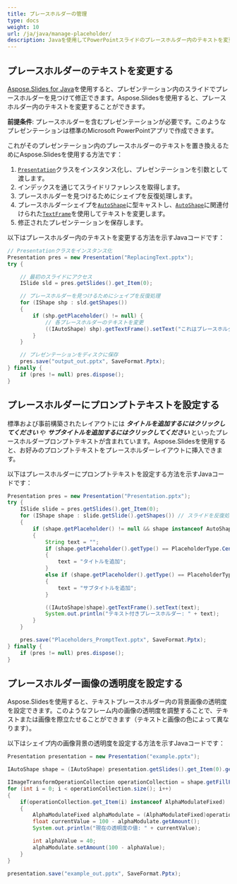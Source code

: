 ```yaml
---
title: プレースホルダーの管理
type: docs
weight: 10
url: /ja/java/manage-placeholder/
description: Javaを使用してPowerPointスライドのプレースホルダー内のテキストを変更します。Javaを使用してPowerPointスライドのプレースホルダー内にプロンプトテキストを設定します。
---
```


## **プレースホルダーのテキストを変更する**
[Aspose.Slides for Java](/slides/ja/java/)を使用すると、プレゼンテーション内のスライドでプレースホルダーを見つけて修正できます。Aspose.Slidesを使用すると、プレースホルダー内のテキストを変更することができます。

**前提条件**: プレースホルダーを含むプレゼンテーションが必要です。このようなプレゼンテーションは標準のMicrosoft PowerPointアプリで作成できます。

これがそのプレゼンテーション内のプレースホルダーのテキストを置き換えるためにAspose.Slidesを使用する方法です：

1. [`Presentation`](https://reference.aspose.com/slides/java/com.aspose.slides/Presentation)クラスをインスタンス化し、プレゼンテーションを引数として渡します。
2. インデックスを通じてスライドリファレンスを取得します。
3. プレースホルダーを見つけるためにシェイプを反復処理します。
4. プレースホルダーシェイプを[`AutoShape`](https://reference.aspose.com/slides/java/com.aspose.slides/AutoShape)に型キャストし、[`AutoShape`](https://reference.aspose.com/slides/java/com.aspose.slides/AutoShape)に関連付けられた[`TextFrame`](https://reference.aspose.com/slides/java/com.aspose.slides/TextFrame)を使用してテキストを変更します。
5. 修正されたプレゼンテーションを保存します。

以下はプレースホルダー内のテキストを変更する方法を示すJavaコードです：

```java
// Presentationクラスをインスタンス化
Presentation pres = new Presentation("ReplacingText.pptx");
try {

    // 最初のスライドにアクセス
    ISlide sld = pres.getSlides().get_Item(0);

    // プレースホルダーを見つけるためにシェイプを反復処理
    for (IShape shp : sld.getShapes()) 
    {
        if (shp.getPlaceholder() != null) {
            // 各プレースホルダーのテキストを変更
            ((IAutoShape) shp).getTextFrame().setText("これはプレースホルダーです");
        }
    }

    // プレゼンテーションをディスクに保存
    pres.save("output_out.pptx", SaveFormat.Pptx);
} finally {
    if (pres != null) pres.dispose();
}
```

## **プレースホルダーにプロンプトテキストを設定する**
標準および事前構築されたレイアウトには ***タイトルを追加するにはクリックしてください*** や ***サブタイトルを追加するにはクリックしてください*** といったプレースホルダープロンプトテキストが含まれています。Aspose.Slidesを使用すると、お好みのプロンプトテキストをプレースホルダーレイアウトに挿入できます。

以下はプレースホルダーにプロンプトテキストを設定する方法を示すJavaコードです：

```java
Presentation pres = new Presentation("Presentation.pptx");
try {
    ISlide slide = pres.getSlides().get_Item(0);
    for (IShape shape : slide.getSlide().getShapes()) // スライドを反復処理
    {
        if (shape.getPlaceholder() != null && shape instanceof AutoShape)
        {
            String text = "";
            if (shape.getPlaceholder().getType() == PlaceholderType.CenteredTitle) // PowerPointは「タイトルを追加するにはクリックしてください」と表示
            {
                text = "タイトルを追加";
            }
            else if (shape.getPlaceholder().getType() == PlaceholderType.Subtitle) // サブタイトルを追加
            {
                text = "サブタイトルを追加";
            }

            ((IAutoShape)shape).getTextFrame().setText(text);
            System.out.println("テキスト付きプレースホルダー: " + text);
        }
    }

    pres.save("Placeholders_PromptText.pptx", SaveFormat.Pptx);
} finally {
    if (pres != null) pres.dispose();
}
```

## **プレースホルダー画像の透明度を設定する**

Aspose.Slidesを使用すると、テキストプレースホルダー内の背景画像の透明度を設定できます。このようなフレーム内の画像の透明度を調整することで、テキストまたは画像を際立たせることができます（テキストと画像の色によって異なります）。

以下はシェイプ内の画像背景の透明度を設定する方法を示すJavaコードです：

```java
Presentation presentation = new Presentation("example.pptx");

IAutoShape shape = (IAutoShape) presentation.getSlides().get_Item(0).getShapes().get_Item(0);

IImageTransformOperationCollection operationCollection = shape.getFillFormat().getPictureFillFormat().getPicture().getImageTransform();
for (int i = 0; i < operationCollection.size(); i++)
{
    if(operationCollection.get_Item(i) instanceof AlphaModulateFixed)
    {
        AlphaModulateFixed alphaModulate = (AlphaModulateFixed)operationCollection.get_Item(i);
        float currentValue = 100 - alphaModulate.getAmount();
        System.out.println("現在の透明度の値: " + currentValue);

        int alphaValue = 40;
        alphaModulate.setAmount(100 - alphaValue);
    }
}

presentation.save("example_out.pptx", SaveFormat.Pptx);
```